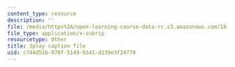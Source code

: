 ```yaml
---
content_type: resource
description: ''
file: /media/https%3A/open-learning-course-data-rc.s3.amazonaws.com/18-650-statistics-for-applications-fall-2016/c744d51b970f51499341d139e3f24779_0Va2dOLqUfM.vtt
file_type: application/x-subrip
resourcetype: Other
title: 3play caption file
uid: c744d51b-970f-5149-9341-d139e3f24779
---
```

